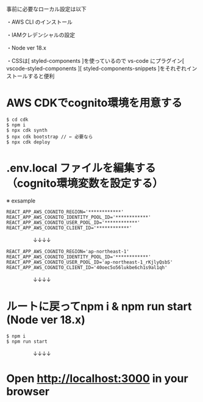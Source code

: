 事前に必要なローカル設定は以下

・AWS CLI のインストール

・IAMクレデンシャルの設定

・Node ver 18.x

・CSSは[ styled-components ]を使っているので vs-code にプラグイン[ vscode-styled-components ][ styled-components-snippets ]をそれぞれインストールすると便利

# AWS CDKでcognito環境を用意する
```
$ cd cdk
$ npm i
$ npx cdk synth
$ npx cdk bootstrap // ← 必要なら
$ npx cdk deploy
```

# .env.local ファイルを編集する（cognito環境変数を設定する）
※ exsample 
```
REACT_APP_AWS_COGNITO_REGION='************'
REACT_APP_AWS_COGNITO_IDENTITY_POOL_ID='************'
REACT_APP_AWS_COGNITO_USER_POOL_ID='************'
REACT_APP_AWS_COGNITO_CLIENT_ID='************'
```
　　　　　↓↓↓↓
```
REACT_APP_AWS_COGNITO_REGION='ap-northeast-1'
REACT_APP_AWS_COGNITO_IDENTITY_POOL_ID='************'
REACT_APP_AWS_COGNITO_USER_POOL_ID='ap-northeast-1_rKjlyQsbS'
REACT_APP_AWS_COGNITO_CLIENT_ID='40oec5o56lukbe6ch1s9al1qh'
```

　　　　　↓↓↓↓
# ルートに戻ってnpm i & npm run start (Node ver 18.x)
```
$ npm i
$ npm run start
```

　　　　　↓↓↓↓
# Open <a href="http://localhost:3000" target="_blank">http://localhost:3000</a> in your browser
